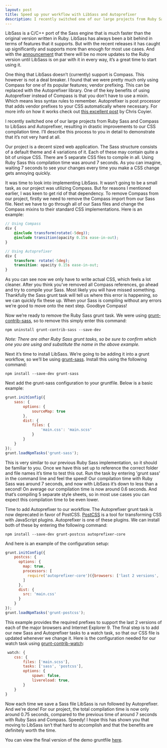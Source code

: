 ```yaml
---
layout: post
title: Speed up your workflow with LibSass and Autoprefixer
description: I recently switched one of our large projects from Ruby Sass and Compass to LibSass and Autoprefixer, resulting in drastic improvements to compilation time. 
---
```


LibSass is a C/C++ port of the Sass engine that is much faster than the original version written in Ruby. LibSass has always been a bit behind in terms of features that it supports. But with the recent releases it has caught up significantly and supports more than enough for most use cases. And with the [announcement](https://github.com/sass/libsass/wiki/The-LibSass-Compatibility-Plan) that there will be no more updates to the Ruby version until LibSass is on par with it in every way, it’s a great time to start using it. 

One thing that LibSass doesn’t (currently) support is Compass. This however is not a deal breaker. I found that we were pretty much only using Compass for one of its popular features; vendor prefixing.  This can be replaced with the Autoprefixer library. One of the key benefits of using Autoprefixer instead of Compass is that you don’t have to use a mixin. Which means less syntax rules to remember. Autoprefixer is post processor that adds vendor prefixes to your CSS automatically where necessary. For more info on how it works check out [this excellent post](https://css-tricks.com/autoprefixer/) by Chris Coyier.

I recently switched one of our large projects from Ruby Sass and Compass to LibSass and Autoprefixer, resulting in drastic improvements to our CSS compilation time. I’ll describe this process to you in detail to demonstrate that it’s not very hard at all.

Our project is a decent sized web application. The Sass structure consists of a default theme and 4 variations of it. Each of these may contain quite a bit of unique CSS. There are 5 separate CSS files to compile in all. Using Ruby Sass this compilation time was around 7 seconds. As you can imagine, waiting 7 seconds to see your changes every time you make a CSS change gets annoying quickly.

It was time to look into implementing LibSass. It wasn’t going to be a small task, as our project was utilizing Compass. But for reasons I mentioned earlier, I was keen to get rid of that dependency. To remove Compass from our project, firstly we need to remove the Compass import from our Sass file. Next we have to go through all of our Sass files and change the Compass mixins to their standard CSS implementations. Here is an example:

```scss
// Using Compass
div {
	@include transform(rotate(-5deg));
	@include transition(opacity 0.15s ease-in-out);
}

// Using Autoprefixer
div {
	transform: rotate(-5deg);
	transition: opacity 0.15s ease-in-out;
}

```

As you can see now we only have to write actual CSS, which feels a lot cleaner. After you think you’ve removed all Compass references, go ahead and try to compile your Sass. Most likely you will have missed something. Thankfully the Sass grunt task will tell us where this error is happening, so we can quickly fix these up. When your Sass is compiling without any errors we’re good to move onto the next step. Goodbye Compass!

Now we’re ready to remove the Ruby Sass grunt task. We were using [grunt-contrib-sass](https://github.com/gruntjs/grunt-contrib-sass), so to remove this simply enter this command:

```
npm uninstall grunt-contrib-sass --save-dev

```

_Note: There are other Ruby Sass grunt tasks, so be sure to confirm which one you are using and substitute the name in the above example._ 

Next it’s time to install LibSass. We’re going to be adding it into a grunt workflow, so we’ll be using [grunt-sass](https://github.com/sindresorhus/grunt-sass). Install this using the following command:

```
npm install --save-dev grunt-sass

```

Next add the grunt-sass configuration to your gruntfile. Below is a basic example:

```javascript
grunt.initConfig({
    sass: {
        options: {
            sourceMap: true
        },
        dist: {
            files: {
                'main.css': 'main.scss'
            }
        }
    }
});
grunt.loadNpmTasks('grunt-sass');

```

This is very similar to our previous Ruby Sass implementation, so it should be familiar to you. Once we have this set up to reference the correct folder and file names it’s time to test this out. Run the task by entering 'grunt sass' in the command line and feel the speed! Our compilation time with Ruby Sass was around 7 seconds, and now with LibSass it’s down to less than a second! On average our compilation time is now around 0.6 seconds. And that’s compiling 5 separate style sheets, so in most use cases you can expect this compilation time to be even lower. 

 Time to add Autoprefixer to our workflow. The Autoprefixer grunt task is now deprecated in favor of PostCSS. [PostCSS](https://github.com/nDmitry/grunt-postcss) is a tool for transforming CSS with JavaScript plugins. Autoprefixer is one of these plugins. We can install both of these by entering the following command:

 ```
 npm install --save-dev grunt-postcss autoprefixer-core

 ```

 And here is an example of the configuration setup:

```javascript
grunt.initConfig({
	postcss: {
	  options: {
	    map: true,
	    processors: [
	      require('autoprefixer-core')({browsers: ['last 2 versions', 'ie 9'})
	    ]
	  },
	  dist: {
	    src: 'main.css'
	  }
	}
});
grunt.loadNpmTasks('grunt-postcss');
```

This example provides the required prefixes to support the last 2 versions of each of the major browsers and Internet Explorer 9. The final step is to add our new Sass and Autoprefixer tasks to a watch task, so that our CSS file is updated whenever we change it. Here is the configuration needed for our watch task using [grunt-contrib-watch](https://github.com/gruntjs/grunt-contrib-watch):

```javascript
 watch: {
    css: {
        files: ['main.scss'],
        tasks: ['sass', 'postcss'],
        options: {
            spawn: false,
            livereload: true,
        }
    }
}

```

Now each time we save a Sass file LibSass is run followed by Autoprefixer. And we're done! For our project, the total compilation time is now only around 0.75 seconds, compared to the previous time of around 7 seconds with Ruby Sass and Compass. Speedy! I hope this has shown you that moving to LibSass isn’t that hard to accomplish and that the benefits are definitely worth the time.

You can view the final version of the demo gruntfile [here](https://github.com/mitchgavan/libsass-autoprefixer-gruntfile/blob/master/gruntfile.js).

